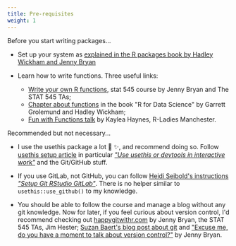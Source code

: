 ```yaml
---
title: Pre-requisites
weight: 1
---
```


Before you start writing packages...

* Set up your system as [explained in the R packages book by Hadley Wickham and Jenny Bryan](https://r-pkgs.org/setup.html)

* Learn how to write functions. Three useful links:
    * [Write your own R functions](https://stat545.com/functions-part1.html), stat 545 course by Jenny Bryan and The STAT 545 TAs;
    * [Chapter about functions](https://r4ds.had.co.nz/functions.html) in the book "R for Data Science" by Garrett Grolemund and Hadley Wickham;
    * [Fun with Functions talk](https://www.kaylea.co.uk/talk/funwithfunctions/) by Kaylea Haynes, R-Ladies Manchester.
    
Recommended but not necessary...
  
* I use the usethis package a lot :robot: :sparkles:, and recommend doing so. Follow [usethis setup article](https://usethis.r-lib.org/articles/articles/usethis-setup.html) in particular [_"Use usethis or devtools in interactive work"_](https://usethis.r-lib.org/articles/articles/usethis-setup.html#use-usethis-or-devtools-in-interactive-work-1) and the Git/GitHub stuff.

* If you use GitLab, not GitHub, you can follow [Heidi Seibold's instructions _"Setup Git RStudio GitLab"_](https://gitlab.com/HeidiSeibold/setup-git-rstudio-gitlab). There is no helper similar to `usethis::use_github()` to my knowledge.

* You should be able to follow the course and manage a blog without any git knowledge. Now for later, if you feel curious about version control, I'd recommend checking out [happygitwithr.com](https://happygitwithr.com/) by Jenny Bryan, the STAT 545 TAs, Jim Hester; [Suzan Baert's blog post about git](https://suzan.rbind.io/2018/03/reflections-4-months-of-github/) and ["Excuse me, do you have a moment to talk about version control?"](https://peerj.com/preprints/3159/) by Jenny Bryan.
 